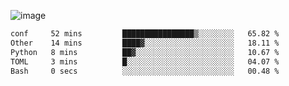 ![image](https://github-profile-trophy.vercel.app/?username=CMOISDEAD&theme=kimbie_dark&row=1&no-frame=true&margin-w=15&margin-h=15)
<!--START_SECTION:waka-->

```txt
conf     52 mins         ████████████████▒░░░░░░░░   65.82 %
Other    14 mins         ████▓░░░░░░░░░░░░░░░░░░░░   18.11 %
Python   8 mins          ██▓░░░░░░░░░░░░░░░░░░░░░░   10.67 %
TOML     3 mins          █░░░░░░░░░░░░░░░░░░░░░░░░   04.07 %
Bash     0 secs          ░░░░░░░░░░░░░░░░░░░░░░░░░   00.48 %
```

<!--END_SECTION:waka--> 
